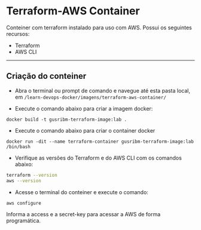 # Terraform-AWS Container

Conteiner com terraform instalado para uso com AWS. Possui os seguintes recursos:

* Terraform
* AWS CLI

---

## Criação do conteiner

* Abra o terminal ou prompt de comando e navegue até esta pasta local, em `/learn-devops-docker/imagens/terraform-aws-container/`

* Execute o comando abaixo para criar a imagem docker:

```docker
docker build -t gusribm-terraform-image:lab .
```

* Execute o comando abaixo para criar o container docker

```docker
docker run -dit --name terraform-container gusribm-terraform-image:lab /bin/bash
```

* Verifique as versões do Terraform e do AWS CLI com os comandos abaixo:

```bash
terraform --version
aws --version
```

* Acesse o terminal do conteiner e execute o comando:

```bash
aws configure
```

Informa a access e a secret-key para acessar a AWS de forma programática.